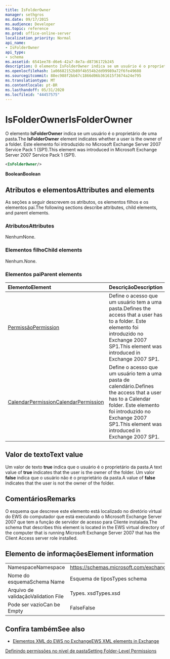 ```yaml
---
title: IsFolderOwner
manager: sethgros
ms.date: 09/17/2015
ms.audience: Developer
ms.topic: reference
ms.prod: office-online-server
localization_priority: Normal
api_name:
- IsFolderOwner
api_type:
- schema
ms.assetid: 6541ee78-d6e6-42a7-8e7a-d8736172b245
description: O elemento IsFolderOwner indica se um usuário é o proprietário de uma pasta. Este elemento foi introduzido no Microsoft Exchange Server 2007 Service Pack 1 (SP1).
ms.openlocfilehash: 1a06682152b89f4b554b2dd99989a72f6fe49608
ms.sourcegitcommit: 88ec988f2bb67c1866d06b361615f3674a24e795
ms.translationtype: MT
ms.contentlocale: pt-BR
ms.lasthandoff: 05/31/2020
ms.locfileid: "44457575"
---
```

# <a name="isfolderowner"></a><span data-ttu-id="78c50-104">IsFolderOwner</span><span class="sxs-lookup"><span data-stu-id="78c50-104">IsFolderOwner</span></span>

<span data-ttu-id="78c50-105">O elemento **IsFolderOwner** indica se um usuário é o proprietário de uma pasta.</span><span class="sxs-lookup"><span data-stu-id="78c50-105">The **IsFolderOwner** element indicates whether a user is the owner of a folder.</span></span> <span data-ttu-id="78c50-106">Este elemento foi introduzido no Microsoft Exchange Server 2007 Service Pack 1 (SP1).</span><span class="sxs-lookup"><span data-stu-id="78c50-106">This element was introduced in Microsoft Exchange Server 2007 Service Pack 1 (SP1).</span></span> 
  
```xml
<IsFolderOwner/>
```

 <span data-ttu-id="78c50-107">**Boolean**</span><span class="sxs-lookup"><span data-stu-id="78c50-107">**Boolean**</span></span>
## <a name="attributes-and-elements"></a><span data-ttu-id="78c50-108">Atributos e elementos</span><span class="sxs-lookup"><span data-stu-id="78c50-108">Attributes and elements</span></span>

<span data-ttu-id="78c50-109">As seções a seguir descrevem os atributos, os elementos filhos e os elementos pai.</span><span class="sxs-lookup"><span data-stu-id="78c50-109">The following sections describe attributes, child elements, and parent elements.</span></span>
  
### <a name="attributes"></a><span data-ttu-id="78c50-110">Atributos</span><span class="sxs-lookup"><span data-stu-id="78c50-110">Attributes</span></span>

<span data-ttu-id="78c50-111">Nenhum</span><span class="sxs-lookup"><span data-stu-id="78c50-111">None.</span></span>
  
### <a name="child-elements"></a><span data-ttu-id="78c50-112">Elementos filho</span><span class="sxs-lookup"><span data-stu-id="78c50-112">Child elements</span></span>

<span data-ttu-id="78c50-113">Nenhum.</span><span class="sxs-lookup"><span data-stu-id="78c50-113">None.</span></span>
  
### <a name="parent-elements"></a><span data-ttu-id="78c50-114">Elementos pai</span><span class="sxs-lookup"><span data-stu-id="78c50-114">Parent elements</span></span>

|<span data-ttu-id="78c50-115">**Elemento**</span><span class="sxs-lookup"><span data-stu-id="78c50-115">**Element**</span></span>|<span data-ttu-id="78c50-116">**Descrição**</span><span class="sxs-lookup"><span data-stu-id="78c50-116">**Description**</span></span>|
|:-----|:-----|
|[<span data-ttu-id="78c50-117">Permissão</span><span class="sxs-lookup"><span data-stu-id="78c50-117">Permission</span></span>](permission.md) <br/> |<span data-ttu-id="78c50-118">Define o acesso que um usuário tem a uma pasta.</span><span class="sxs-lookup"><span data-stu-id="78c50-118">Defines the access that a user has to a folder.</span></span> <span data-ttu-id="78c50-119">Este elemento foi introduzido no Exchange 2007 SP1.</span><span class="sxs-lookup"><span data-stu-id="78c50-119">This element was introduced in Exchange 2007 SP1.</span></span>  <br/> |
|[<span data-ttu-id="78c50-120">CalendarPermission</span><span class="sxs-lookup"><span data-stu-id="78c50-120">CalendarPermission</span></span>](calendarpermission.md) <br/> |<span data-ttu-id="78c50-121">Define o acesso que um usuário tem a uma pasta de calendário.</span><span class="sxs-lookup"><span data-stu-id="78c50-121">Defines the access that a user has to a Calendar folder.</span></span> <span data-ttu-id="78c50-122">Este elemento foi introduzido no Exchange 2007 SP1.</span><span class="sxs-lookup"><span data-stu-id="78c50-122">This element was introduced in Exchange 2007 SP1.</span></span>  <br/> |
   
## <a name="text-value"></a><span data-ttu-id="78c50-123">Valor de texto</span><span class="sxs-lookup"><span data-stu-id="78c50-123">Text value</span></span>

<span data-ttu-id="78c50-124">Um valor de texto **true** indica que o usuário é o proprietário da pasta.</span><span class="sxs-lookup"><span data-stu-id="78c50-124">A text value of **true** indicates that the user is the owner of the folder.</span></span> <span data-ttu-id="78c50-125">Um valor **false** indica que o usuário não é o proprietário da pasta.</span><span class="sxs-lookup"><span data-stu-id="78c50-125">A value of **false** indicates that the user is not the owner of the folder.</span></span> 
  
## <a name="remarks"></a><span data-ttu-id="78c50-126">Comentários</span><span class="sxs-lookup"><span data-stu-id="78c50-126">Remarks</span></span>

<span data-ttu-id="78c50-127">O esquema que descreve este elemento está localizado no diretório virtual do EWS do computador que está executando o Microsoft Exchange Server 2007 que tem a função de servidor de acesso para Cliente instalada.</span><span class="sxs-lookup"><span data-stu-id="78c50-127">The schema that describes this element is located in the EWS virtual directory of the computer that is running Microsoft Exchange Server 2007 that has the Client Access server role installed.</span></span>
  
## <a name="element-information"></a><span data-ttu-id="78c50-128">Elemento de informações</span><span class="sxs-lookup"><span data-stu-id="78c50-128">Element information</span></span>

|||
|:-----|:-----|
|<span data-ttu-id="78c50-129">Namespace</span><span class="sxs-lookup"><span data-stu-id="78c50-129">Namespace</span></span>  <br/> |https://schemas.microsoft.com/exchange/services/2006/types  <br/> |
|<span data-ttu-id="78c50-130">Nome do esquema</span><span class="sxs-lookup"><span data-stu-id="78c50-130">Schema Name</span></span>  <br/> |<span data-ttu-id="78c50-131">Esquema de tipos</span><span class="sxs-lookup"><span data-stu-id="78c50-131">Types schema</span></span>  <br/> |
|<span data-ttu-id="78c50-132">Arquivo de validação</span><span class="sxs-lookup"><span data-stu-id="78c50-132">Validation File</span></span>  <br/> |<span data-ttu-id="78c50-133">Types. xsd</span><span class="sxs-lookup"><span data-stu-id="78c50-133">Types.xsd</span></span>  <br/> |
|<span data-ttu-id="78c50-134">Pode ser vazio</span><span class="sxs-lookup"><span data-stu-id="78c50-134">Can be Empty</span></span>  <br/> |<span data-ttu-id="78c50-135">False</span><span class="sxs-lookup"><span data-stu-id="78c50-135">False</span></span>  <br/> |
   
## <a name="see-also"></a><span data-ttu-id="78c50-136">Confira também</span><span class="sxs-lookup"><span data-stu-id="78c50-136">See also</span></span>



- [<span data-ttu-id="78c50-137">Elementos XML do EWS no Exchange</span><span class="sxs-lookup"><span data-stu-id="78c50-137">EWS XML elements in Exchange</span></span>](ews-xml-elements-in-exchange.md)


[<span data-ttu-id="78c50-138">Definindo permissões no nível de pasta</span><span class="sxs-lookup"><span data-stu-id="78c50-138">Setting Folder-Level Permissions</span></span>](https://msdn.microsoft.com/library/c7530e86-5112-401c-b10a-9c054ae59f07%28Office.15%29.aspx)


